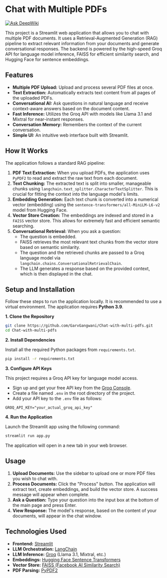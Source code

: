 # Chat with Multiple PDFs
[![Ask DeepWiki](https://devin.ai/assets/askdeepwiki.png)](https://deepwiki.com/GarvGangwani/Chat-with-multi-pdfs)

This project is a Streamlit web application that allows you to chat with multiple PDF documents. It uses a Retrieval-Augmented Generation (RAG) pipeline to extract relevant information from your documents and generate conversational responses. The backend is powered by the high-speed Groq API for language model inference, FAISS for efficient similarity search, and Hugging Face for sentence embeddings.

## Features

- **Multiple PDF Upload:** Upload and process several PDF files at once.
- **Text Extraction:** Automatically extracts text content from all pages of the uploaded PDFs.
- **Conversational AI:** Ask questions in natural language and receive context-aware answers based on the document content.
- **Fast Inference:** Utilizes the Groq API with models like Llama 3.1 and Mixtral for near-instant responses.
- **Conversation Memory:** Remembers the context of the current conversation.
- **Simple UI:** An intuitive web interface built with Streamlit.

## How It Works

The application follows a standard RAG pipeline:

1.  **PDF Text Extraction:** When you upload PDFs, the application uses `PyPDF2` to read and extract the raw text from each document.
2.  **Text Chunking:** The extracted text is split into smaller, manageable chunks using `langchain.text_splitter.CharacterTextSplitter`. This is crucial for fitting the context into the language model's limits.
3.  **Embedding Generation:** Each text chunk is converted into a numerical vector (embedding) using the `sentence-transformers/all-MiniLM-L6-v2` model from Hugging Face.
4.  **Vector Store Creation:** The embeddings are indexed and stored in a `FAISS` vector store. This allows for extremely fast and efficient semantic searching.
5.  **Conversational Retrieval:** When you ask a question:
    - The question is embedded.
    - FAISS retrieves the most relevant text chunks from the vector store based on semantic similarity.
    - The question and the retrieved chunks are passed to a Groq language model via `langchain.chains.ConversationalRetrievalChain`.
    - The LLM generates a response based on the provided context, which is then displayed in the chat.

## Setup and Installation

Follow these steps to run the application locally. It is recommended to use a virtual environment. The application requires **Python 3.9**.

**1. Clone the Repository**

```bash
git clone https://github.com/GarvGangwani/Chat-with-multi-pdfs.git
cd Chat-with-multi-pdfs
```

**2. Install Dependencies**

Install all the required Python packages from `requirements.txt`.

```bash
pip install -r requirements.txt
```

**3. Configure API Keys**

This project requires a Groq API key for language model access.

-   Sign up and get your free API key from the [Groq Console](https://console.groq.com/keys).
-   Create a file named `.env` in the root directory of the project.
-   Add your API key to the `.env` file as follows:

```
GROQ_API_KEY="your_actual_groq_api_key"
```

**4. Run the Application**

Launch the Streamlit app using the following command:

```bash
streamlit run app.py
```

The application will open in a new tab in your web browser.

## Usage

1.  **Upload Documents:** Use the sidebar to upload one or more PDF files you wish to chat with.
2.  **Process Documents:** Click the "Process" button. The application will extract text, create embeddings, and build the vector store. A success message will appear when complete.
3.  **Ask a Question:** Type your question into the input box at the bottom of the main page and press Enter.
4.  **View Response:** The model's response, based on the content of your documents, will appear in the chat window.

## Technologies Used

-   **Frontend:** [Streamlit](https://streamlit.io/)
-   **LLM Orchestration:** [LangChain](https://www.langchain.com/)
-   **LLM Inference:** [Groq](https://groq.com/) (Llama 3.1, Mixtral, etc.)
-   **Embeddings:** [Hugging Face Sentence Transformers](https://huggingface.co/sentence-transformers)
-   **Vector Store:** [FAISS (Facebook AI Similarity Search)](https://github.com/facebookresearch/faiss)
-   **PDF Parsing:** [PyPDF2](https://pypi.org/project/PyPDF2/)
